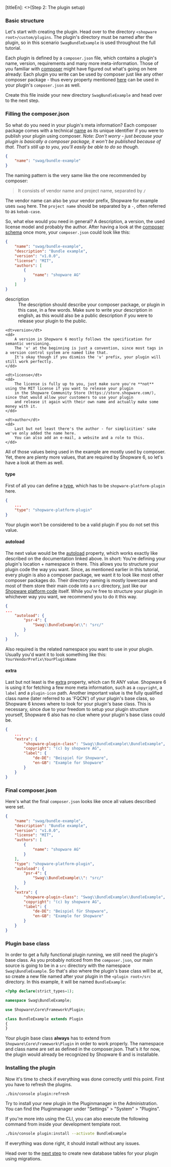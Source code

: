 [titleEn]: <>(Step 2: The plugin setup)

### Basic structure

Let's start with creating the plugin.
Head over to the directory `<shopware root>/custom/plugins`.
The plugin's directory must be named after the plugin, so in this scenario `SwagBundleExample` is used throughout the full tutorial.

Each plugin is defined by a `composer.json` file, which contains a plugin's name, version, requirements and many more meta-information.
Those of you familiar with [composer](https://getcomposer.org/) might have figured out what's going on here already:
Each plugin you write can be used by composer just like any other composer package - thus every property mentioned [here](https://getcomposer.org/doc/04-schema.md) can be used
in your plugin's `composer.json` as well.

Create this file inside your new directory `SwagBundleExample` and head over to the next step.

### Filling the composer.json

So what do you need in your plugin's meta information?
Each composer package comes with a technical [name](https://getcomposer.org/doc/04-schema.md#name) as its unique identifier if you were to publish your plugin using composer.
*Note: Don't worry - just because your plugin is basically a composer package, it won't be published because of that. That's still up to you,
you'll easily be able to do so though.*

```json
{
    "name": "swag/bundle-example"
}
```

The naming pattern is the very same like the one recommended by composer:
> It consists of vendor name and project name, separated by `/`

The vendor name can also be your vendor prefix, Shopware for example uses `swag` here.
The `project name` should be separated by a `-`, often referred to as `kebab-case`.

So, what else would you need in general?
A description, a version, the used license model and probably the author.
After having a look at the [composer schema](https://getcomposer.org/doc/04-schema.md) once more, your `composer.json` could look like this:

```json
{
    "name": "swag/bundle-example",
    "description": "Bundle example",
    "version": "v1.0.0",
    "license": "MIT",
    "authors": [
        {
            "name": "shopware AG"
        }
    ]
}
```

<dl>
    <dt>description</dt>
    <dd>
        The description should describe your composer package, or plugin in this case, in a few words.
        Make sure to write your description in english, as this would also be a public description if you were to release
        your plugin to the public.
    </dd>
    
    <dt>version</dt>
    <dd>
        A version in Shopware 6 mostly follows the specification for semantic versioning.
        The 'v' at the beginning is just a convention, since most tags in a version control system are named like that.
        It's okay though if you dismiss the 'v' prefix, your plugin will still work perfectly.
    </dd>
    
    <dt>license</dt>
    <dd>
        The license is fully up to you, just make sure you're **not** using the MIT license if you want to release your plugin
        in the Shopware Community Store (https://store.shopware.com/), since that would allow your customers to use your plugin
        and release it again with their own name and actually make some money with it.
    </dd>
    
    <dt>author</dt>
    <dd>
        Last but not least there's the author - for simplicities' sake we've only added the name here.
        You can also add an e-mail, a website and a role to this.    
    </dd>
</dl>

All of those values being used in the example are mostly used by composer.
Yet, there are plenty more values, that are required by Shopware 6, so let's have a look at them as well.

#### type

First of all you can define a [type](https://getcomposer.org/doc/04-schema.md#type), which has to be `shopware-platform-plugin` here.
```json
{
    ...
    "type": "shopware-platform-plugin" 
}
```
Your plugin won't be considered to be a valid plugin if you do not set this value.

#### autoload

The next value would be the [autoload](https://getcomposer.org/doc/04-schema.md#autoload) property, which works exactly like described
on the documentation linked above.
In short: You're defining your plugin's location + namespace in there.
This allows you to structure your plugin code the way you want.
Since, as mentioned earlier in this tutorial, every plugin is also a composer package, we want it to look like most other composer packages do.
Their directory naming is mostly lowercase and most of them store their main code into a `src` directory, just like our [Shopware platform code](https://github.com/shopware/platform) itself.
While you're free to structure your plugin in whichever way you want, we recommend you to do it this way.

```json
{
...
    "autoload": {
        "psr-4": {
            "Swag\\BundleExample\\": "src/"
        }
    },
}
```

Also required is the related namespace you want to use in your plugin.
Usually you'd want it to look something like this: `YourVendorPrefix\YourPluginName`

#### extra

Last but not least is the [extra](https://getcomposer.org/doc/04-schema.md#extra) property, which can fit ANY value.
Shopware 6 is using it for fetching a few more meta information, such as a `copyright`, a `label` and a `plugin-icon` path. 
Another important value is the fully qualified class name (later referred to as 'FQCN') of your plugin's base class, so Shopware 6 knows where to look for your plugin's base class.
This is necessary, since due to your freedom to setup your plugin structure yourself, Shopware 6 also has no clue where your plugin's base class could be.

```json
{
    ...
    "extra": {
        "shopware-plugin-class": "Swag\\BundleExample\\BundleExample",
        "copyright": "(c) by shopware AG",
        "label": {
            "de-DE": "Beispiel für Shopware",
            "en-GB": "Example for Shopware"
        }
    }
}
```

### Final composer.json

Here's what the final `composer.json` looks like once all values described were set.

```json
{
    "name": "swag/bundle-example",
    "description": "Bundle example",
    "version": "v1.0.0",
    "license": "MIT",
    "authors": [
        {
            "name": "shopware AG"
        }
    ],
    "type": "shopware-platform-plugin",
    "autoload": {
        "psr-4": {
            "Swag\\BundleExample\\": "src/"
        }
    },
    "extra": {
        "shopware-plugin-class": "Swag\\BundleExample\\BundleExample",
        "copyright": "(c) by shopware AG",
        "label": {
            "de-DE": "Beispiel für Shopware",
            "en-GB": "Example for Shopware"
        }
    }
}
```

### Plugin base class

In order to get a fully functional plugin running, we still need the plugin's base class.
As you probably noticed from the `composer.json`, our main source is going to be in a `src` directory with the namespace `Swag\BundleExample`.
So that's also where the plugin's base class will be at, so create a new file named after your plugin in the `<plugin root>/src` directory.
In this example, it will be named `BundleExample`:

```php
<?php declare(strict_types=1);

namespace Swag\BundleExample;

use Shopware\Core\Framework\Plugin;

class BundleExample extends Plugin
{
}
```

Your plugin base class **always** has to extend from `Shopware\Core\Framework\Plugin` in order to work properly.
The namespace and class name are set as defined in the composer.json. That's it for now, the plugin would already be recognized
by Shopware 6 and is installable.

### Installing the plugin

Now it's time to check if everything was done correctly until this point. First you have to refresh the plugins.

```bash
./bin/console plugin:refresh
```

Try to install your new plugin in the Pluginmanager in the Administration. You can find the Pluginmanager under "Settings" > "System" > "Plugins".

If you're more into using the CLI, you can also execute the following command from inside your
development template root.
```bash
./bin/console plugin:install --activate BundleExample
```

If everything was done right, it should install without any issues.

Head over to the [next step](./030-database.md) to create new database tables for your plugin using migrations.